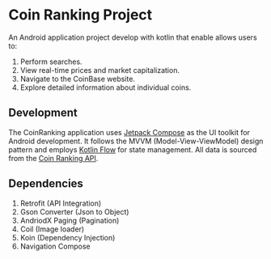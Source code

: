# Coin Ranking Project
An Android application project develop with kotlin that enable allows users to:
1. Perform searches.
2. View real-time prices and market capitalization.
3. Navigate to the CoinBase website.
4. Explore detailed information about individual coins.

## Development
The CoinRanking application uses [Jetpack Compose](https://developer.android.com/compose) as the UI toolkit for Android development. 
It follows the MVVM (Model-View-ViewModel) design pattern and employs [Kotlin Flow](https://developer.android.com/kotlin/flow) for state management. 
All data is sourced from the [Coin Ranking API](https://developers.coinranking.com/api/documentation).

## Dependencies
1. Retrofit (API Integration)
2. Gson Converter (Json to Object)
3. AndriodX Paging (Pagination)
4. Coil (Image loader)
5. Koin (Dependency Injection)
6. Navigation Compose
